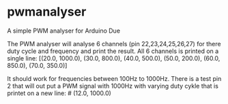# pwmanalyser
A simple PWM analyser for Arduino Due

The PWM analyser will analyse 6 channels (pin 22,23,24,25,26,27) for there duty cycle and frequency and print the result. All 6 channels is printed on a single line:
 [(20.0, 1000.0), (30.0, 800.0), (40.0, 500.0), (50.0, 200.0), (60.0, 850.0), (70.0, 350.0)]

It should work for frequencies between 100Hz to 1000Hz. There is a test pin 2 that will out put a PWM signal with 1000Hz with varying duty cykle that is printet on a new line:
 \# (12.0, 1000.0)
